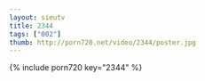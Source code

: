 ```yaml
--- 
layout: sieutv
title: 2344
tags: ["002"]
thumb: http://porn720.net/video/2344/poster.jpg
---
```

{% include porn720 key="2344" %} 
